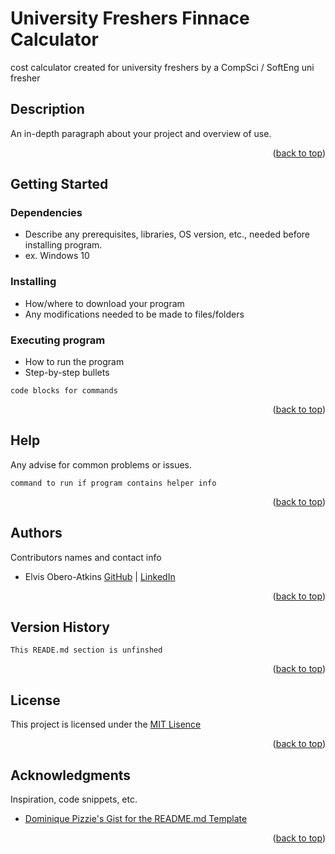 # University Freshers Finnace Calculator
cost calculator created for university freshers by a CompSci / SoftEng uni fresher

## Description

An in-depth paragraph about your project and overview of use.

<p align="right">(<a href="#top">back to top</a>)</p>

## Getting Started

### Dependencies

* Describe any prerequisites, libraries, OS version, etc., needed before installing program.
* ex. Windows 10

### Installing

* How/where to download your program
* Any modifications needed to be made to files/folders

### Executing program

* How to run the program
* Step-by-step bullets
```
code blocks for commands
```

<p align="right">(<a href="#top">back to top</a>)</p>

## Help

Any advise for common problems or issues.
```
command to run if program contains helper info
```
<p align="right">(<a href="#top">back to top</a>)</p>

## Authors

Contributors names and contact info

- Elvis Obero-Atkins [GitHub](https://github.com/elvybean) | [LinkedIn](www.linkedin.com/in/elvisoberoatkins)

<p align="right">(<a href="#top">back to top</a>)</p>

## Version History

```
This READE.md section is unfinshed
```

<p align="right">(<a href="#top">back to top</a>)</p>

## License

This project is licensed under the [MIT Lisence](https://choosealicense.com/licenses/mit/)

<p align="right">(<a href="#top">back to top</a>)</p>

## Acknowledgments

Inspiration, code snippets, etc.

- [Dominique Pizzie&#39;s Gist for the README.md Template](https://gist.github.com/DomPizzie/7a5ff55ffa9081f2de27c315f5018afc)

<p align="right">(<a href="#top">back to top</a>)</p>
